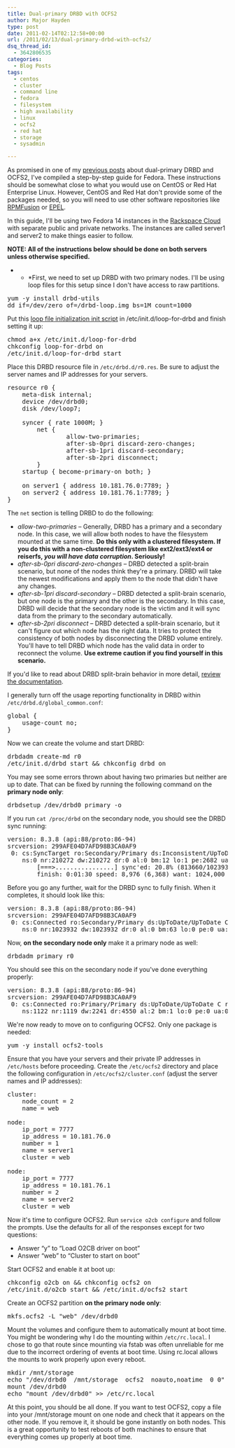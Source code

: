 ```yaml
---
title: Dual-primary DRBD with OCFS2
author: Major Hayden
type: post
date: 2011-02-14T02:12:58+00:00
url: /2011/02/13/dual-primary-drbd-with-ocfs2/
dsq_thread_id:
  - 3642806535
categories:
  - Blog Posts
tags:
  - centos
  - cluster
  - command line
  - fedora
  - filesystem
  - high availability
  - linux
  - ocfs2
  - red hat
  - storage
  - sysadmin

---
```

As promised in one of my [previous posts][1] about dual-primary DRBD and OCFS2, I've compiled a step-by-step guide for Fedora. These instructions should be somewhat close to what you would use on CentOS or Red Hat Enterprise Linux. However, CentOS and Red Hat don't provide some of the packages needed, so you will need to use other software repositories like [RPMFusion][2] or [EPEL][3].

In this guide, I'll be using two Fedora 14 instances in the [Rackspace Cloud][4] with separate public and private networks. The instances are called server1 and server2 to make things easier to follow.

**NOTE: All of the instructions below should be done on both servers unless otherwise specified.**

* * *First, we need to set up DRBD with two primary nodes. I'll be using loop files for this setup since I don't have access to raw partitions.</p>

<pre lang="html">yum -y install drbd-utils
dd if=/dev/zero of=/drbd-loop.img bs=1M count=1000
</pre>

Put this [loop file initialization init script][5] in /etc/init.d/loop-for-drbd and finish setting it up:

<pre lang="html">chmod a+x /etc/init.d/loop-for-drbd
chkconfig loop-for-drbd on
/etc/init.d/loop-for-drbd start
</pre>

Place this DRBD resource file in `/etc/drbd.d/r0.res`. Be sure to adjust the server names and IP addresses for your servers.

<pre lang="html">resource r0 {
	meta-disk internal;
	device /dev/drbd0;
	disk /dev/loop7;

	syncer { rate 1000M; }
        net {
                allow-two-primaries;
                after-sb-0pri discard-zero-changes;
                after-sb-1pri discard-secondary;
                after-sb-2pri disconnect;
        }
	startup { become-primary-on both; }

	on server1 { address 10.181.76.0:7789; }
	on server2 { address 10.181.76.1:7789; }
}
</pre>

The `net` section is telling DRBD to do the following:

  * _allow-two-primaries_ &#8211; Generally, DRBD has a primary and a secondary node. In this case, we will allow both nodes to have the filesystem mounted at the same time. **Do this only with a clustered filesystem. If you do this with a non-clustered filesystem like ext2/ext3/ext4 or reiserfs, _you will have data corruption_. Seriously!**
  * _after-sb-0pri discard-zero-changes_ &#8211; DRBD detected a split-brain scenario, but none of the nodes think they're a primary. DRBD will take the newest modifications and apply them to the node that didn't have any changes.
  * _after-sb-1pri discard-secondary_ &#8211; DRBD detected a split-brain scenario, but one node is the primary and the other is the secondary. In this case, DRBD will decide that the secondary node is the victim and it will sync data from the primary to the secondary automatically.
  * _after-sb-2pri disconnect_ &#8211; DRBD detected a split-brain scenario, but it can't figure out which node has the right data. It tries to protect the consistency of both nodes by disconnecting the DRBD volume entirely. You'll have to tell DRBD which node has the valid data in order to reconnect the volume. **Use extreme caution if you find yourself in this scenario.**

If you'd like to read about DRBD split-brain behavior in more detail, [review the documentation][6].

I generally turn off the usage reporting functionality in DRBD within `/etc/drbd.d/global_common.conf`:

<pre lang="html">global {
	usage-count no;
}
</pre>

Now we can create the volume and start DRBD:

<pre lang="html">drbdadm create-md r0
/etc/init.d/drbd start && chkconfig drbd on
</pre>

You may see some errors thrown about having two primaries but neither are up to date. That can be fixed by running the following command on the **primary node only**:

<pre lang="html">drbdsetup /dev/drbd0 primary -o</pre>

If you run `cat /proc/drbd` on the secondary node, you should see the DRBD sync running:

<pre lang="html">version: 8.3.8 (api:88/proto:86-94)
srcversion: 299AFE04D7AFD98B3CA0AF9
 0: cs:SyncTarget ro:Secondary/Primary ds:Inconsistent/UpToDate C r----
    ns:0 nr:210272 dw:210272 dr:0 al:0 bm:12 lo:1 pe:2682 ua:0 ap:0 ep:1 wo:b oos:813660
        [===>................] sync'ed: 20.8% (813660/1023932)K queue_delay: 0.0 ms
        finish: 0:01:30 speed: 8,976 (6,368) want: 1024,000 K/sec
</pre>

Before you go any further, wait for the DRBD sync to fully finish. When it completes, it should look like this:

<pre lang="html">version: 8.3.8 (api:88/proto:86-94)
srcversion: 299AFE04D7AFD98B3CA0AF9
 0: cs:Connected ro:Secondary/Primary ds:UpToDate/UpToDate C r----
    ns:0 nr:1023932 dw:1023932 dr:0 al:0 bm:63 lo:0 pe:0 ua:0 ap:0 ep:1 wo:b oos:0
</pre>

Now, **on the secondary node only** make it a primary node as well:

<pre lang="html">drbdadm primary r0</pre>

You should see this on the secondary node if you've done everything properly:

<pre lang="html">version: 8.3.8 (api:88/proto:86-94)
srcversion: 299AFE04D7AFD98B3CA0AF9
 0: cs:Connected ro:Primary/Primary ds:UpToDate/UpToDate C r----
    ns:1122 nr:1119 dw:2241 dr:4550 al:2 bm:1 lo:0 pe:0 ua:0 ap:0 ep:1 wo:b oos:0
</pre>

We're now ready to move on to configuring OCFS2. Only one package is needed:

<pre lang="html">yum -y install ocfs2-tools</pre>

Ensure that you have your servers and their private IP addresses in `/etc/hosts` before proceeding. Create the `/etc/ocfs2` directory and place the following configuration in `/etc/ocfs2/cluster.conf` (adjust the server names and IP addresses):

<pre lang="html">cluster:
	node_count = 2
	name = web

node:
	ip_port = 7777
	ip_address = 10.181.76.0
	number = 1
	name = server1
	cluster = web

node:
	ip_port = 7777
	ip_address = 10.181.76.1
	number = 2
	name = server2
	cluster = web
</pre>

Now it's time to configure OCFS2. Run `service o2cb configure` and follow the prompts. Use the defaults for all of the responses except for two questions:

  * Answer &#8220;y&#8221; to &#8220;Load O2CB driver on boot&#8221;
  * Answer &#8220;web&#8221; to &#8220;Cluster to start on boot&#8221;

Start OCFS2 and enable it at boot up:

<pre lang="html">chkconfig o2cb on && chkconfig ocfs2 on
/etc/init.d/o2cb start && /etc/init.d/ocfs2 start
</pre>

Create an OCFS2 partition **on the primary node only**:

<pre lang="html">mkfs.ocfs2 -L "web" /dev/drbd0</pre>

Mount the volumes and configure them to automatically mount at boot time. You might be wondering why I do the mounting within `/etc/rc.local`. I chose to go that route since mounting via fstab was often unreliable for me due to the incorrect ordering of events at boot time. Using rc.local allows the mounts to work properly upon every reboot.

<pre lang="html">mkdir /mnt/storage
echo "/dev/drbd0  /mnt/storage  ocfs2  noauto,noatime  0 0" >> /etc/fstab
mount /dev/drbd0
echo "mount /dev/drbd0" >> /etc/rc.local
</pre>

At this point, you should be all done. If you want to test OCFS2, copy a file into your /mnt/storage mount on one node and check that it appears on the other node. If you remove it, it should be gone instantly on both nodes. This is a great opportunity to test reboots of both machines to ensure that everything comes up properly at boot time.

 [1]: /2010/12/02/keep-web-servers-in-sync-with-drbd-and-ocfs2/
 [2]: http://rpmfusion.org/
 [3]: http://fedoraproject.org/wiki/EPEL
 [4]: http://rackspacecloud.com/
 [5]: /wp-content/uploads/2011/02/loop-for-drbd.txt
 [6]: http://www.drbd.org/users-guide/s-configure-split-brain-behavior.html
